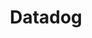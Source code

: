 ---
title: Datadog
description: Datadog Integration in Harness IDP.
sidebar_label: Integration Overview
sidebar_position: 1
---
